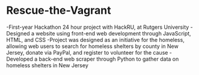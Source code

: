 # Rescue-the-Vagrant
-First-year Hackathon 24 hour project with HackRU, at Rutgers University
-Designed a website using front-end web development through JavaScript, HTML, and CSS
-Project was designed as an initiative for the homeless, allowing web users to search for homeless shelters by county in New Jersey, donate via PayPal, and register to volunteer for the cause
-Developed a back-end web scraper through Python to gather data on homeless shelters in New Jersey
